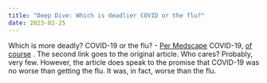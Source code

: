 ```yaml
---
title: "Deep Dive: Which is deadlier COVID or the flu?"
date: 2023-02-25
---
```

Which is more deadly? COVID-19 or the flu? - [Per Medscape](https://www.medscape.com/viewarticle/988548) COVID-19, [of course](https://jamanetwork.com/journals/jamanetworkopen/fullarticle/2801464) . The second link goes to the original article. Who cares? Probably, very few. However, the article does speak to the promise that COVID-19 was no worse than getting the flu. It was, in fact, worse than the flu. 
